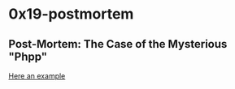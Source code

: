 # 0x19-postmortem
## Post-Mortem: The Case of the Mysterious "Phpp"
[Here an example](https://docs.google.com/document/d/1jTGya864ai1vVaiWg4l0XmgKNUBOJo8d6MD-kKHavIE/edit?usp=sharing)
